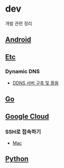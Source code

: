 # dev
개발 관련 정리

## [Android](Android/)

## [Etc](Etc/)

### Dynamic DNS

- [DDNS 서버 구축 및 활용](Etc/ddns_server.md)

## [Go](Go/)

## [Google Cloud](GoogleCloud/)

### SSH로 접속하기

- [Mac](GoogleCloud/using_ssh_on_mac.md)

## [Python](Python/)

